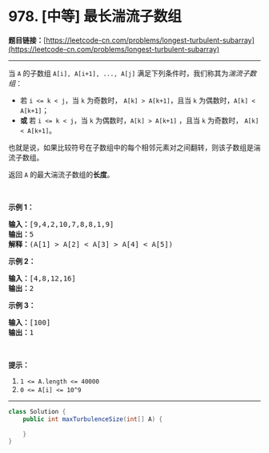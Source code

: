 # 978. [中等] 最长湍流子数组

**题目链接：**[https://leetcode-cn.com/problems/longest-turbulent-subarray](https://leetcode-cn.com/problems/longest-turbulent-subarray)

---

<div class="content__1Y2H">
 <div class="notranslate">
  <p>当 <code>A</code>&nbsp;的子数组&nbsp;<code>A[i], A[i+1], ..., A[j]</code>&nbsp;满足下列条件时，我们称其为<em>湍流子数组</em>：</p> 
  <ul> 
   <li>若&nbsp;<code>i &lt;= k &lt; j</code>，当 <code>k</code>&nbsp;为奇数时，&nbsp;<code>A[k] &gt; A[k+1]</code>，且当 <code>k</code> 为偶数时，<code>A[k] &lt; A[k+1]</code>；</li> 
   <li><strong>或 </strong>若&nbsp;<code>i &lt;= k &lt; j</code>，当 <code>k</code> 为偶数时，<code>A[k] &gt; A[k+1]</code>&nbsp;，且当 <code>k</code>&nbsp;为奇数时，&nbsp;<code>A[k] &lt; A[k+1]</code>。</li> 
  </ul> 
  <p>也就是说，如果比较符号在子数组中的每个相邻元素对之间翻转，则该子数组是湍流子数组。</p> 
  <p>返回 <code>A</code> 的最大湍流子数组的<strong>长度</strong>。</p> 
  <p>&nbsp;</p> 
  <p><strong>示例 1：</strong></p> 
  <pre class="language-text"><strong>输入：</strong>[9,4,2,10,7,8,8,1,9]
<strong>输出：</strong>5
<strong>解释：</strong>(A[1] &gt; A[2] &lt; A[3] &gt; A[4] &lt; A[5])
</pre> 
  <p><strong>示例 2：</strong></p> 
  <pre class="language-text"><strong>输入：</strong>[4,8,12,16]
<strong>输出：</strong>2
</pre> 
  <p><strong>示例 3：</strong></p> 
  <pre class="language-text"><strong>输入：</strong>[100]
<strong>输出：</strong>1
</pre> 
  <p>&nbsp;</p> 
  <p><strong>提示：</strong></p> 
  <ol> 
   <li><code>1 &lt;= A.length &lt;= 40000</code></li> 
   <li><code>0 &lt;= A[i] &lt;= 10^9</code></li> 
  </ol> 
 </div>
</div>

---

```java
class Solution {
    public int maxTurbulenceSize(int[] A) {
        
    }
}
```